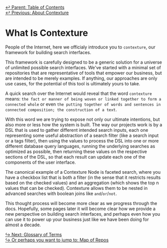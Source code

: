 ﻿[↩  Parent: Table of Contents](../README.md)  
[↩  Previous: About Contexture](README.md)

# What Is Contexture

People of the Internet, here we officialy introduce you to
`contexture`, our framework for building search interfaces.

This framework is carefully designed to be a generic solution for a
universe of unlimited possible search interfaces. We've started with a
minimal set of repositories that are representative of tools that
empower our business, but are intended to be merely examples. If
anything, our approaches are only use cases, for the potential of
this tool is ultimately yours to take.

A quick search over the Internet would reveal that the word
`contexture` means: `the fact or manner of being woven or linked
together to form a connected whole` or even `the putting together of
words and sentences in connected composition; the construction of a
text`.

With this word we are trying to expose not only our ultimate
intentions, but also more or less how the system is built. The way our
projects work is by a DSL that is used to gather different intended
search inputs, each one representing some useful abstraction of a
search filter (like a search input or a tags filter), then using the
values to process the DSL into one or more different database query
languages, running the underlying searches as optimized as possible,
then returning these values on the respective sections of the DSL, so
that each result can update each one of the components of the user
interface.

The canonical example of a Contexture Node is faceted search, where
you have a checkbox list that is both a filter (in the sense that it
restricts results based on the checked values) and an aggregation
(which shows the top n values that can be checked). Contexture allows
them to be nested in advanced searches with boolean joins like
`and`/`or`/`not`.

This thought process will become more clear as we progress through the
docs. Hopefully, some pages later it will become clear how we provide
a new perspective on building search interfaces, and perhaps even how
you can use it to power up your business just like we have been doing
for almost a decade.

[↪ Next: Glossary of Terms](glossary-of-terms.md)  
[↪ Or perhaps you want to jump to: Map of Repos](map-of-repos.md)
